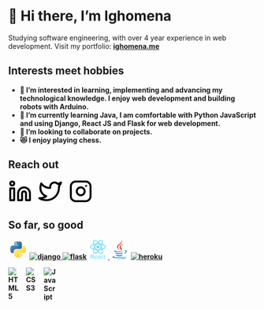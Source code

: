 # 👋 Hi there, I’m Ighomena
Studying software engineering, with over 4 year experience in web development.
Visit my portfolio: <b><a href="https://ighomena.me">ighomena.me</a>

## Interests meet hobbies
- 👀 I’m interested in learning, implementing and advancing my technological knowledge. I enjoy web development and building robots with Arduino.
- 🌱 I’m currently learning Java, I am comfortable with Python JavaScript and using Django, React JS and Flask for web development.
- 👯 I’m looking to collaborate on projects.
- 😻 I enjoy playing chess.

## Reach out
[![linkedin](./img/linkedin.svg)](https://www.linkedin.com/in/ighomena-daniel-odebala-a22811203/)
&nbsp;&nbsp;
[![twitter](./img/twitter.svg)](https://twitter.com/ighomena__)
&nbsp;&nbsp;
[![instagram](./img/instagram.svg)](https://www.instagram.com/dhee_tree/)

## So far, so good

<a href="https://www.python.org" target="_blank" rel="noreferrer"> <img src="https://raw.githubusercontent.com/devicons/devicon/master/icons/python/python-original.svg" alt="python" width="40" height="40"/></a> <a href="https://www.djangoproject.com/" target="_blank" rel="noreferrer"> <img src="https://cdn.worldvectorlogo.com/logos/django.svg" alt="django" width="40" height="40"/> </a> <a href="https://flask.palletsprojects.com/" target="_blank" rel="noreferrer"> <img src="https://www.vectorlogo.zone/logos/pocoo_flask/pocoo_flask-icon.svg" alt="flask" width="40" height="40"/></a> <a href="https://reactjs.org/" target="_blank" rel="noreferrer"> <img src="https://raw.githubusercontent.com/devicons/devicon/master/icons/react/react-original-wordmark.svg" alt="react" width="40" height="40"/> </a> <a href="https://www.java.com" target="_blank" rel="noreferrer"> <img src="https://raw.githubusercontent.com/devicons/devicon/master/icons/java/java-original.svg" alt="java" width="40" height="40"/></a> <a href="https://heroku.com" target="_blank" rel="noreferrer"> <img src="https://www.vectorlogo.zone/logos/heroku/heroku-icon.svg" alt="heroku" width="40" height="40"/></a> 

<a href="https://www.w3schools.com/html/" target="_blank" rel="noreferrer"> <img align="left" alt="HTML5" width="26px" src="https://cdn.jsdelivr.net/gh/devicons/devicon/icons/html5/html5-original.svg" style="padding-right:10px;"/></a> <a href="https://www.w3schools.com/css/" target="_blank" rel="noreferrer"> <img align="left" alt="CSS3" width="26px" src="https://cdn.jsdelivr.net/gh/devicons/devicon/icons/css3/css3-original.svg" style="padding-right:10px;"/></a> <a href="https://www.w3schools.com/js/" target="_blank" rel="noreferrer"> <img align="left" alt="JavaScript" width="26px" src="https://cdn.jsdelivr.net/gh/devicons/devicon/icons/javascript/javascript-original.svg" style="padding-right:10px;" /></a>

<br/> 

## 

<!---
<img align="left" alt="Ighomena's GitHub Stats" src="https://github-readme-stats.vercel.app/api?username=dhee-tree&show_icons=true&hide_border=false&title_color=ff652f&icon_color=FFE400&bg_color=09131B&text_color=ffffff&border_color=0c1a25" />
--->
<!---
dhee-tree/dhee-tree is a ✨ special ✨ repository because its `README.md` (this file) appears on your GitHub profile.
You can click the Preview link to take a look at your changes.
--->
